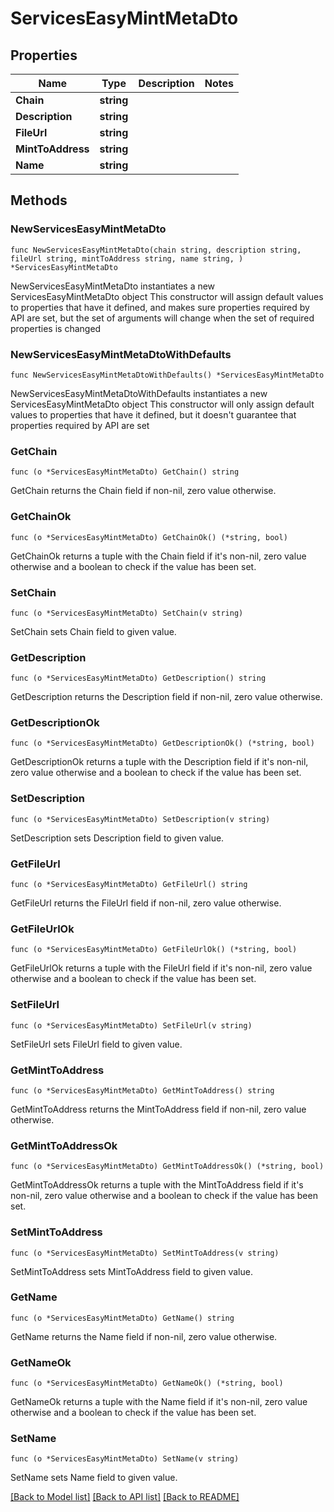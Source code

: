 # ServicesEasyMintMetaDto

## Properties

Name | Type | Description | Notes
------------ | ------------- | ------------- | -------------
**Chain** | **string** |  | 
**Description** | **string** |  | 
**FileUrl** | **string** |  | 
**MintToAddress** | **string** |  | 
**Name** | **string** |  | 

## Methods

### NewServicesEasyMintMetaDto

`func NewServicesEasyMintMetaDto(chain string, description string, fileUrl string, mintToAddress string, name string, ) *ServicesEasyMintMetaDto`

NewServicesEasyMintMetaDto instantiates a new ServicesEasyMintMetaDto object
This constructor will assign default values to properties that have it defined,
and makes sure properties required by API are set, but the set of arguments
will change when the set of required properties is changed

### NewServicesEasyMintMetaDtoWithDefaults

`func NewServicesEasyMintMetaDtoWithDefaults() *ServicesEasyMintMetaDto`

NewServicesEasyMintMetaDtoWithDefaults instantiates a new ServicesEasyMintMetaDto object
This constructor will only assign default values to properties that have it defined,
but it doesn't guarantee that properties required by API are set

### GetChain

`func (o *ServicesEasyMintMetaDto) GetChain() string`

GetChain returns the Chain field if non-nil, zero value otherwise.

### GetChainOk

`func (o *ServicesEasyMintMetaDto) GetChainOk() (*string, bool)`

GetChainOk returns a tuple with the Chain field if it's non-nil, zero value otherwise
and a boolean to check if the value has been set.

### SetChain

`func (o *ServicesEasyMintMetaDto) SetChain(v string)`

SetChain sets Chain field to given value.


### GetDescription

`func (o *ServicesEasyMintMetaDto) GetDescription() string`

GetDescription returns the Description field if non-nil, zero value otherwise.

### GetDescriptionOk

`func (o *ServicesEasyMintMetaDto) GetDescriptionOk() (*string, bool)`

GetDescriptionOk returns a tuple with the Description field if it's non-nil, zero value otherwise
and a boolean to check if the value has been set.

### SetDescription

`func (o *ServicesEasyMintMetaDto) SetDescription(v string)`

SetDescription sets Description field to given value.


### GetFileUrl

`func (o *ServicesEasyMintMetaDto) GetFileUrl() string`

GetFileUrl returns the FileUrl field if non-nil, zero value otherwise.

### GetFileUrlOk

`func (o *ServicesEasyMintMetaDto) GetFileUrlOk() (*string, bool)`

GetFileUrlOk returns a tuple with the FileUrl field if it's non-nil, zero value otherwise
and a boolean to check if the value has been set.

### SetFileUrl

`func (o *ServicesEasyMintMetaDto) SetFileUrl(v string)`

SetFileUrl sets FileUrl field to given value.


### GetMintToAddress

`func (o *ServicesEasyMintMetaDto) GetMintToAddress() string`

GetMintToAddress returns the MintToAddress field if non-nil, zero value otherwise.

### GetMintToAddressOk

`func (o *ServicesEasyMintMetaDto) GetMintToAddressOk() (*string, bool)`

GetMintToAddressOk returns a tuple with the MintToAddress field if it's non-nil, zero value otherwise
and a boolean to check if the value has been set.

### SetMintToAddress

`func (o *ServicesEasyMintMetaDto) SetMintToAddress(v string)`

SetMintToAddress sets MintToAddress field to given value.


### GetName

`func (o *ServicesEasyMintMetaDto) GetName() string`

GetName returns the Name field if non-nil, zero value otherwise.

### GetNameOk

`func (o *ServicesEasyMintMetaDto) GetNameOk() (*string, bool)`

GetNameOk returns a tuple with the Name field if it's non-nil, zero value otherwise
and a boolean to check if the value has been set.

### SetName

`func (o *ServicesEasyMintMetaDto) SetName(v string)`

SetName sets Name field to given value.



[[Back to Model list]](../README.md#documentation-for-models) [[Back to API list]](../README.md#documentation-for-api-endpoints) [[Back to README]](../README.md)


